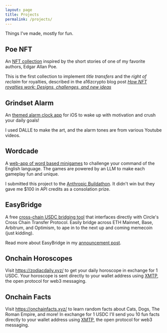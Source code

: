 ```yaml
---
layout: page
title: Projects
permalink: /projects/
---
```


Things I've made, mostly for fun.

## Poe NFT
An [NFT collection](https://nft-title-exchange.vercel.app/) inspired by the short stories of one of my favorite authors, Edgar Allan Poe.

This is the first collection to implement _title transfers_ and the _right of reclaim_ for royalties, described in the a16zcrypto blog post _[How NFT royalties work: Designs, challenges, and new ideas](https://a16zcrypto.com/posts/article/how-nft-royalties-work/)_

## Grindset Alarm
An [themed alarm clock app](https://apps.apple.com/us/app/grindset-alarm/id6503418886) for iOS to wake up with motivation and crush your daily goals! 

I used DALLE to make the art, and the alarm tones are from various Youtube videos.

## Wordcade
A [web-app of word based minigames](https://wordcade.vercel.app/) to challenge your command of the English language. The games are powered by an LLM to make each gameplay fun and unique.

I submitted this project to the [Anthropic Buildathon](https://x.com/alexalbert__/status/1806040271672766756). It didn't win but they gave me $100 in API credits as a consolation prize.

## EasyBridge
A free [cross-chain USDC bridging tool](https://www.easybridge.io/) that interfaces directly with Circle's Cross Chain Transfer Protocol. Easily bridge across ETH Mainnet, Base, Arbitrum, and Optimism, to ape in to
the next up and coming memecoin (just kidding).

Read more about EasyBridge in my [announcement post](https://daltyboy11.github.io/easybridge/).

## Onchain Horoscopes
Visit https://zodiacdaily.xyz/ to get your daily horoscope in exchange for 1 USDC. Your horoscope is sent directly to your wallet address using [XMTP](https://xmtp.org/), the open protocol for web3 messaging.

## Onchain Facts
Visit https://onchainfacts.xyz/ to learn random facts about Cats, Dogs, The Roman Empire, and more! In exchange for 1 USDC I'll send you 10 fun facts directly to your wallet address using [XMTP](https://xmtp.org/), the open protocol for web3 messaging.
